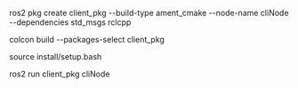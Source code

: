 ros2 pkg create client_pkg --build-type ament_cmake --node-name cliNode --dependencies std_msgs rclcpp



colcon build --packages-select client_pkg

source install/setup.bash


ros2 run client_pkg cliNode


